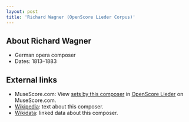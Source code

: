 ```yaml
---
layout: post
title: 'Richard Wagner (OpenScore Lieder Corpus)'
---
```


## About Richard Wagner

- German opera composer
- Dates: 1813–1883

## External links

- MuseScore.com: View [sets by this composer] in [OpenScore Lieder] on MuseScore.com.
- [Wikipedia]: text about this composer.
- [Wikidata]: linked data about this composer.

[Wikipedia]: https://en.wikipedia.org/wiki/Richard_Wagner
[Wikidata]: https://www.wikidata.org/wiki/Q1511
[sets by this composer]: https://musescore.com/openscore-lieder-corpus/sets?order=title&text=Wagner,+Richard
[OpenScore Lieder]: https://musescore.com/openscore-lieder-corpus

